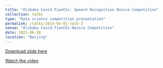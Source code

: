```yaml
---
title: "Alibaba Could-TianChi: Speech Recognition Novice Competition"
collection: talks
type: "Data science competition presentation"
permalink: /talks/2014-03-01-talk-3
venue: "Alibaba Could-TianChi-Novice Competition"
date: 2021-06-30
location: "Beijing"
---
```


[Download slide here](https://docs.google.com/presentation/d/1-U_QbUO_WDIXtvCo45PnDCRsJa0A3_Ur/edit#slide=id.p31)

[Watch the video](https://www.bilibili.com/video/BV1Uq4y1E7Di?p=1)
